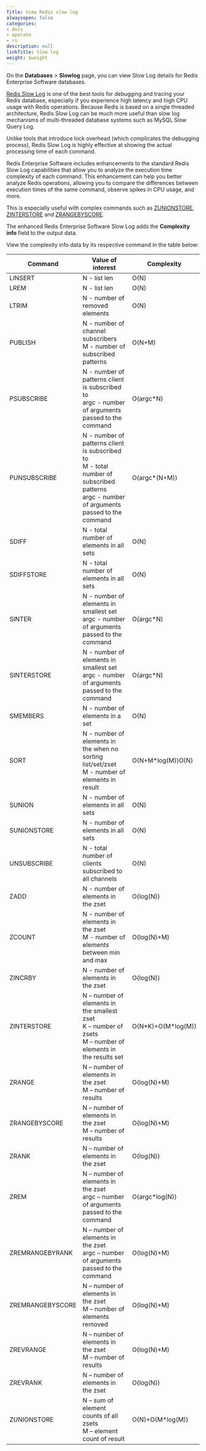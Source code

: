 ```yaml
---
Title: View Redis slow log
alwaysopen: false
categories:
- docs
- operate
- rs
description: null
linkTitle: Slow log
weight: $weight
---
```

On the **Databases** \> **Slowlog** page, you can view Slow Log details
for Redis Enterprise Software databases.

[Redis Slow Log](http://redis.io/commands/slowlog) is one of the best
tools for debugging and tracing your Redis database, especially if you
experience high latency and high CPU usage with Redis operations.
Because Redis is based on a single threaded architecture, Redis Slow Log
can be much more useful than slow log mechanisms of multi-threaded
database systems such as MySQL Slow Query Log.

Unlike tools that introduce lock overhead (which complicates the debugging
process), Redis Slow Log is highly effective at showing the actual processing time of each command.

Redis Enterprise Software includes enhancements to the standard Redis
Slow Log capabilities that allow you to analyze the execution time
complexity of each command. This enhancement can help you better analyze
Redis operations, allowing you to compare the differences between
execution times of the same command, observe spikes in CPU usage, and
more.

This is especially useful with complex commands such as
[ZUNIONSTORE](http://redis.io/commands/zunionstore),
[ZINTERSTORE](http://redis.io/commands/zinterstore) and
[ZRANGEBYSCORE](http://redis.io/commands/zrangebyscore).

The enhanced Redis Enterprise Software Slow Log adds the **Complexity info** field to the
output data.

View the complexity info data by its respective command in the table
below:

| Command | Value of interest | Complexity |
|------------|-----------------|-----------------|
| LINSERT | N - list len | O(N) |
| LREM | N - list len | O(N) |
| LTRIM | N - number of removed elements | O(N) |
| PUBLISH | N - number of channel subscribers</br>M - number of subscribed patterns | O(N+M) |
| PSUBSCRIBE | N - number of patterns client is subscribed to</br>argc - number of arguments passed to the command | O(argc\*N) |
| PUNSUBSCRIBE | N - number of patterns client is subscribed to</br>M - total number of subscribed patterns</br>argc - number of arguments passed to the command | O(argc\*(N+M)) |
| SDIFF | N - total number of elements in all sets | O(N) |
| SDIFFSTORE | N - total number of elements in all sets | O(N) |
| SINTER                | N - number of elements in smallest set</br>argc - number of arguments passed to the command | O(argc\*N) |
| SINTERSTORE           | N - number of elements in smallest set</br>argc - number of arguments passed to the command | O(argc\*N) |
| SMEMBERS              | N - number of elements in a set | O(N) |
| SORT                  | N - number of elements in the when no sorting list/set/zset</br>M - number of elements in result | O(N+M\*log(M))O(N) |
| SUNION                | N - number of elements in all sets | O(N) |
| SUNIONSTORE           | N - number of elements in all sets | O(N) |
| UNSUBSCRIBE           | N - total number of clients subscribed to all channels | O(N) |
| ZADD                  | N - number of elements in the zset | O(log(N)) |
| ZCOUNT                | N - number of elements in the zset</br>M - number of elements between min and max | O(log(N)+M) |
| ZINCRBY               | N - number of elements in the zset | O(log(N)) |
| ZINTERSTORE           | N – number of elements in the smallest zset</br>K – number of zsets</br>M – number of elements in the results set | O(N\*K)+O(M\*log(M)) |
| ZRANGE                | N – number of elements in the zset</br>M – number of results | O(log(N)+M) |
| ZRANGEBYSCORE         | N – number of elements in the zset</br>M – number of results | O(log(N)+M) |
| ZRANK                 | N – number of elements in the zset | O(log(N)) |
| ZREM                  | N – number of elements in the zset</br>argc – number of arguments passed to the command | O(argc\*log(N)) |
| ZREMRANGEBYRANK       | N – number of elements in the zset</br>argc – number of arguments passed to the command | O(log(N)+M) |
| ZREMRANGEBYSCORE      | N – number of elements in the zset</br>M – number of elements removed | O(log(N)+M) |
| ZREVRANGE             | N – number of elements in the zset</br>M – number of results | O(log(N)+M) |
| ZREVRANK              | N – number of elements in the zset | O(log(N)) |
| ZUNIONSTORE           | N – sum of element counts of all zsets</br>M – element count of result | O(N)+O(M\*log(M)) |
